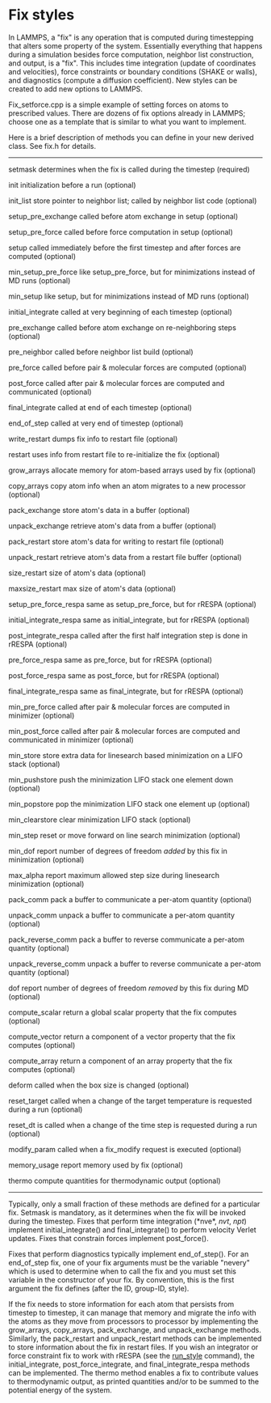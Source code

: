 # Fix styles

In LAMMPS, a \"fix\" is any operation that is computed during
timestepping that alters some property of the system. Essentially
everything that happens during a simulation besides force computation,
neighbor list construction, and output, is a \"fix\". This includes time
integration (update of coordinates and velocities), force constraints or
boundary conditions (SHAKE or walls), and diagnostics (compute a
diffusion coefficient). New styles can be created to add new options to
LAMMPS.

Fix_setforce.cpp is a simple example of setting forces on atoms to
prescribed values. There are dozens of fix options already in LAMMPS;
choose one as a template that is similar to what you want to implement.

Here is a brief description of methods you can define in your new
derived class. See fix.h for details.

  ------------------------- ------------------------------------------------------
  setmask                   determines when the fix is called during the timestep
                            (required)

  init                      initialization before a run (optional)

  init_list                 store pointer to neighbor list; called by neighbor
                            list code (optional)

  setup_pre_exchange        called before atom exchange in setup (optional)

  setup_pre_force           called before force computation in setup (optional)

  setup                     called immediately before the first timestep and after
                            forces are computed (optional)

  min_setup_pre_force       like setup_pre_force, but for minimizations instead of
                            MD runs (optional)

  min_setup                 like setup, but for minimizations instead of MD runs
                            (optional)

  initial_integrate         called at very beginning of each timestep (optional)

  pre_exchange              called before atom exchange on re-neighboring steps
                            (optional)

  pre_neighbor              called before neighbor list build (optional)

  pre_force                 called before pair & molecular forces are computed
                            (optional)

  post_force                called after pair & molecular forces are computed and
                            communicated (optional)

  final_integrate           called at end of each timestep (optional)

  end_of_step               called at very end of timestep (optional)

  write_restart             dumps fix info to restart file (optional)

  restart                   uses info from restart file to re-initialize the fix
                            (optional)

  grow_arrays               allocate memory for atom-based arrays used by fix
                            (optional)

  copy_arrays               copy atom info when an atom migrates to a new
                            processor (optional)

  pack_exchange             store atom\'s data in a buffer (optional)

  unpack_exchange           retrieve atom\'s data from a buffer (optional)

  pack_restart              store atom\'s data for writing to restart file
                            (optional)

  unpack_restart            retrieve atom\'s data from a restart file buffer
                            (optional)

  size_restart              size of atom\'s data (optional)

  maxsize_restart           max size of atom\'s data (optional)

  setup_pre_force_respa     same as setup_pre_force, but for rRESPA (optional)

  initial_integrate_respa   same as initial_integrate, but for rRESPA (optional)

  post_integrate_respa      called after the first half integration step is done
                            in rRESPA (optional)

  pre_force_respa           same as pre_force, but for rRESPA (optional)

  post_force_respa          same as post_force, but for rRESPA (optional)

  final_integrate_respa     same as final_integrate, but for rRESPA (optional)

  min_pre_force             called after pair & molecular forces are computed in
                            minimizer (optional)

  min_post_force            called after pair & molecular forces are computed and
                            communicated in minimizer (optional)

  min_store                 store extra data for linesearch based minimization on
                            a LIFO stack (optional)

  min_pushstore             push the minimization LIFO stack one element down
                            (optional)

  min_popstore              pop the minimization LIFO stack one element up
                            (optional)

  min_clearstore            clear minimization LIFO stack (optional)

  min_step                  reset or move forward on line search minimization
                            (optional)

  min_dof                   report number of degrees of freedom *added* by this
                            fix in minimization (optional)

  max_alpha                 report maximum allowed step size during linesearch
                            minimization (optional)

  pack_comm                 pack a buffer to communicate a per-atom quantity
                            (optional)

  unpack_comm               unpack a buffer to communicate a per-atom quantity
                            (optional)

  pack_reverse_comm         pack a buffer to reverse communicate a per-atom
                            quantity (optional)

  unpack_reverse_comm       unpack a buffer to reverse communicate a per-atom
                            quantity (optional)

  dof                       report number of degrees of freedom *removed* by this
                            fix during MD (optional)

  compute_scalar            return a global scalar property that the fix computes
                            (optional)

  compute_vector            return a component of a vector property that the fix
                            computes (optional)

  compute_array             return a component of an array property that the fix
                            computes (optional)

  deform                    called when the box size is changed (optional)

  reset_target              called when a change of the target temperature is
                            requested during a run (optional)

  reset_dt                  is called when a change of the time step is requested
                            during a run (optional)

  modify_param              called when a fix_modify request is executed
                            (optional)

  memory_usage              report memory used by fix (optional)

  thermo                    compute quantities for thermodynamic output (optional)
  ------------------------- ------------------------------------------------------

Typically, only a small fraction of these methods are defined for a
particular fix. Setmask is mandatory, as it determines when the fix will
be invoked during the timestep. Fixes that perform time integration
(\*nve\*, *nvt*, *npt*) implement initial_integrate() and
final_integrate() to perform velocity Verlet updates. Fixes that
constrain forces implement post_force().

Fixes that perform diagnostics typically implement end_of_step(). For an
end_of_step fix, one of your fix arguments must be the variable
\"nevery\" which is used to determine when to call the fix and you must
set this variable in the constructor of your fix. By convention, this is
the first argument the fix defines (after the ID, group-ID, style).

If the fix needs to store information for each atom that persists from
timestep to timestep, it can manage that memory and migrate the info
with the atoms as they move from processors to processor by implementing
the grow_arrays, copy_arrays, pack_exchange, and unpack_exchange
methods. Similarly, the pack_restart and unpack_restart methods can be
implemented to store information about the fix in restart files. If you
wish an integrator or force constraint fix to work with rRESPA (see the
[run_style](run_style) command), the initial_integrate,
post_force_integrate, and final_integrate_respa methods can be
implemented. The thermo method enables a fix to contribute values to
thermodynamic output, as printed quantities and/or to be summed to the
potential energy of the system.
